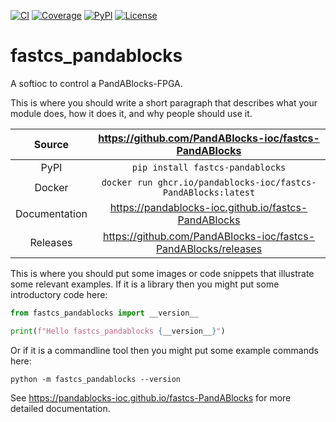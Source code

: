[![CI](https://github.com/PandABlocks-ioc/fastcs-PandABlocks/actions/workflows/ci.yml/badge.svg)](https://github.com/PandABlocks-ioc/fastcs-PandABlocks/actions/workflows/ci.yml)
[![Coverage](https://codecov.io/gh/PandABlocks-ioc/fastcs-PandABlocks/branch/main/graph/badge.svg)](https://codecov.io/gh/PandABlocks-ioc/fastcs-PandABlocks)
[![PyPI](https://img.shields.io/pypi/v/fastcs-pandablocks.svg)](https://pypi.org/project/fastcs-pandablocks)
[![License](https://img.shields.io/badge/License-Apache%202.0-blue.svg)](https://www.apache.org/licenses/LICENSE-2.0)

# fastcs_pandablocks

A softioc to control a PandABlocks-FPGA.

This is where you should write a short paragraph that describes what your module does,
how it does it, and why people should use it.

Source          | <https://github.com/PandABlocks-ioc/fastcs-PandABlocks>
:---:           | :---:
PyPI            | `pip install fastcs-pandablocks`
Docker          | `docker run ghcr.io/pandablocks-ioc/fastcs-PandABlocks:latest`
Documentation   | <https://pandablocks-ioc.github.io/fastcs-PandABlocks>
Releases        | <https://github.com/PandABlocks-ioc/fastcs-PandABlocks/releases>

This is where you should put some images or code snippets that illustrate
some relevant examples. If it is a library then you might put some
introductory code here:

```python
from fastcs_pandablocks import __version__

print(f"Hello fastcs_pandablocks {__version__}")
```

Or if it is a commandline tool then you might put some example commands here:

```
python -m fastcs_pandablocks --version
```

<!-- README only content. Anything below this line won't be included in index.md -->

See https://pandablocks-ioc.github.io/fastcs-PandABlocks for more detailed documentation.
